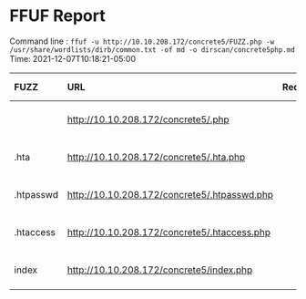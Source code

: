 # FFUF Report

  Command line : `ffuf -u http://10.10.208.172/concrete5/FUZZ.php -w /usr/share/wordlists/dirb/common.txt -of md -o dirscan/concrete5php.md`
  Time: 2021-12-07T10:18:21-05:00

  | FUZZ | URL | Redirectlocation | Position | Status Code | Content Length | Content Words | Content Lines | Content Type | ResultFile |
  | :- | :-- | :--------------- | :---- | :------- | :---------- | :------------- | :------------ | :--------- | :----------- |
  |  | http://10.10.208.172/concrete5/.php |  | 1 | 403 | 278 | 20 | 10 | text/html; charset=iso-8859-1 |  |
  | .hta | http://10.10.208.172/concrete5/.hta.php |  | 11 | 403 | 278 | 20 | 10 | text/html; charset=iso-8859-1 |  |
  | .htpasswd | http://10.10.208.172/concrete5/.htpasswd.php |  | 13 | 403 | 278 | 20 | 10 | text/html; charset=iso-8859-1 |  |
  | .htaccess | http://10.10.208.172/concrete5/.htaccess.php |  | 12 | 403 | 278 | 20 | 10 | text/html; charset=iso-8859-1 |  |
  | index | http://10.10.208.172/concrete5/index.php |  | 2017 | 200 | 22231 | 5761 | 425 | text/html; charset=UTF-8 |  |
  
